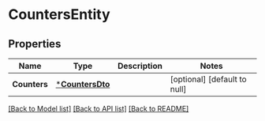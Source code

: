 # CountersEntity

## Properties
Name | Type | Description | Notes
------------ | ------------- | ------------- | -------------
**Counters** | [***CountersDto**](CountersDTO.md) |  | [optional] [default to null]

[[Back to Model list]](../README.md#documentation-for-models) [[Back to API list]](../README.md#documentation-for-api-endpoints) [[Back to README]](../README.md)


